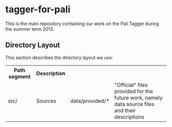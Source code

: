 tagger-for-pali
===============

This is the main repository containing our work on the Pali Tagger during the summer term 2013.

Directory Layout
----------------

This section describes the directory layout we use:

<table>
  <tr>
    <th>Path segment</th><th>Description</th>
  </tr>
  <tr>
    <td>src/</td><td>Sources</td>
    <td>data/provided/*</td><td>"Official" files provided for the future work, namely data source files and their descriptions</td>
  </tr>
</table>

